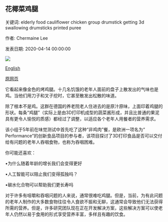 ## 花椰菜鸡腿

关键词: elderly food cauliflower chicken group drumstick getting 3d swallowing drumsticks printed puree

作者: Chermaine Lee

发表日期: 2020-04-14 00:00:00

![](https://ichef.bbci.co.uk/wwfeatures/live/624_351/images/live/p0/89/gm/p089gm7f.jpg)

[English](The%20chicken%20drumsticks%20made%20from%20cauliflower.md)

[原网页](https://www.bbc.com/future/article/20200414-food-for-the-old-the-chicken-made-from-cauliflower)

它看起来像金色的烤鸡腿。十几名饥饿的老年人面前的盘子上散发出的气味也是鸡。当他们用刀子和叉子挖时，它甚至散发出松散的味道。

除了根本不是鸡。这群在德国的养老院老人住进去的是原汁原味，上面印着鸡腿的形状。每条“鸡腿”（实际上是由3D打印机成型的蔬菜酱形成，并且比普通的果泥具有更令人愉悦的质感）都经过了调整，以适应各个老年人用餐者的营养需求。

该小组于5年前在味觉测试中首先吃了这种“非鸡肉”餐，是欧洲一项名为“ Performance”的创新食品项目的参与者，该项目探讨了3D打印食品是否可以交付给有问题的老年人吞咽食物，也称为吞咽困难。

你可能还喜欢：

•为什么随着年龄的增长我们会变得更好

•人工智能可以阻止我们变得孤独吗？

•碳水化合物可以帮助我们更长寿吗

对于许多有咀嚼和吞咽问题的人来说，通常很难吃鸡腿。但是，当前，为有此问题的老年人制作的大多数食物往往令人食欲不振和无聊，这通常会导致他们无法获得所需的营养。但是，许多研究团队现在正在开发解决方案，这些解决方案可以使老年人仍然以易于食用的形式享受营养丰富，多样且有趣的饮食。